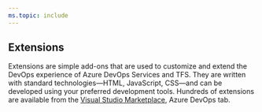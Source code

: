 ```yaml
---
ms.topic: include
---
```

 
## Extensions

Extensions are simple add-ons that are used to customize and extend the DevOps experience of Azure DevOps Services and TFS. They are written with standard technologies&mdash;HTML, JavaScript, CSS&mdash;and can be developed using your preferred development tools. Hundreds of extensions are available from the [Visual Studio Marketplace](https://marketplace.visualstudio.com/), Azure DevOps tab.